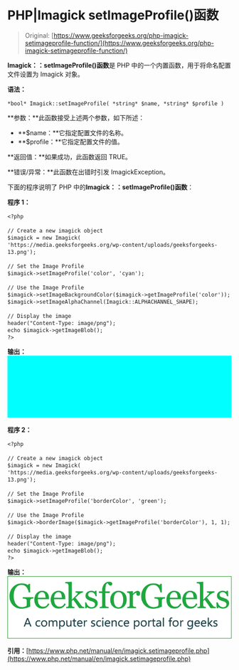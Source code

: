 # PHP|Imagick setImageProfile()函数

> Original: [https://www.geeksforgeeks.org/php-imagick-setimageprofile-function/](https://www.geeksforgeeks.org/php-imagick-setimageprofile-function/)

**Imagick：：setImageProfile()函数**是 PHP 中的一个内置函数，用于将命名配置文件设置为 Imagick 对象。

**语法：**

```
*bool* Imagick::setImageProfile( *string* $name, *string* $profile )
```

**参数：**此函数接受上述两个参数，如下所述：

*   **$name：**它指定配置文件的名称。
*   **$profile：**它指定配置文件的值。

**返回值：**如果成功，此函数返回 TRUE。

**错误/异常：**此函数在出错时引发 ImagickException。

下面的程序说明了 PHP 中的**Imagick：：setImageProfile()函数**：

**程序 1：**

```
<?php

// Create a new imagick object
$imagick = new Imagick(
'https://media.geeksforgeeks.org/wp-content/uploads/geeksforgeeks-13.png');

// Set the Image Profile
$imagick->setImageProfile('color', 'cyan');

// Use the Image Profile
$imagick->setImageBackgroundColor($imagick->getImageProfile('color'));
$imagick->setImageAlphaChannel(Imagick::ALPHACHANNEL_SHAPE);

// Display the image
header("Content-Type: image/png");
echo $imagick->getImageBlob();
?>
```

**输出：**
![](img/e2e5e30552636e68b7f6b5e53967b7bd.png)

**程序 2：**

```
<?php

// Create a new imagick object
$imagick = new Imagick(
'https://media.geeksforgeeks.org/wp-content/uploads/geeksforgeeks-13.png');

// Set the Image Profile
$imagick->setImageProfile('borderColor', 'green');

// Use the Image Profile
$imagick->borderImage($imagick->getImageProfile('borderColor'), 1, 1);

// Display the image
header("Content-Type: image/png");
echo $imagick->getImageBlob();
?>
```

**输出：**
![](img/805a3d863c9ea82a3a051eccfc094056.png)

**引用：**[https://www.php.net/manual/en/imagick.setimageprofile.php](https://www.php.net/manual/en/imagick.setimageprofile.php)